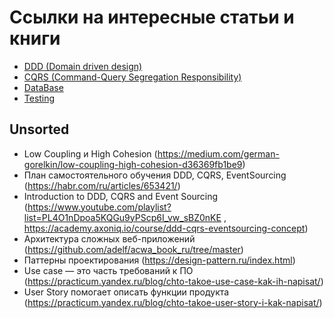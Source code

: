 # Ссылки на интересные статьи и книги
- [DDD (Domain driven design)](https://github.com/vendelev/links-library/wiki/DDD-(Domain-driven-design))
- [CQRS (Command-Query Segregation Responsibility)](https://github.com/vendelev/links-library/wiki/CQRS-(Command%E2%80%90Query-Segregation-Responsibility))
- [DataBase](https://github.com/vendelev/links-library/wiki/DataBase)
- [Testing](https://github.com/vendelev/links-library/wiki/Testing)

## Unsorted
- Low Coupling и High Cohesion (https://medium.com/german-gorelkin/low-coupling-high-cohesion-d36369fb1be9)
- План самостоятельного обучения DDD, CQRS, EventSourcing (https://habr.com/ru/articles/653421/)
- Introduction to DDD, CQRS and Event Sourcing (https://www.youtube.com/playlist?list=PL4O1nDpoa5KQGu9yPScp6I_vw_sBZ0nKE , https://academy.axoniq.io/course/ddd-cqrs-eventsourcing-concept)
- Архитектура сложных веб-приложений (https://github.com/adelf/acwa_book_ru/tree/master)
- Паттерны проектирования (https://design-pattern.ru/index.html)
- Use case — это часть требований к ПО (https://practicum.yandex.ru/blog/chto-takoe-use-case-kak-ih-napisat/)
- User Story помогает описать функции продукта (https://practicum.yandex.ru/blog/chto-takoe-user-story-i-kak-napisat/)
